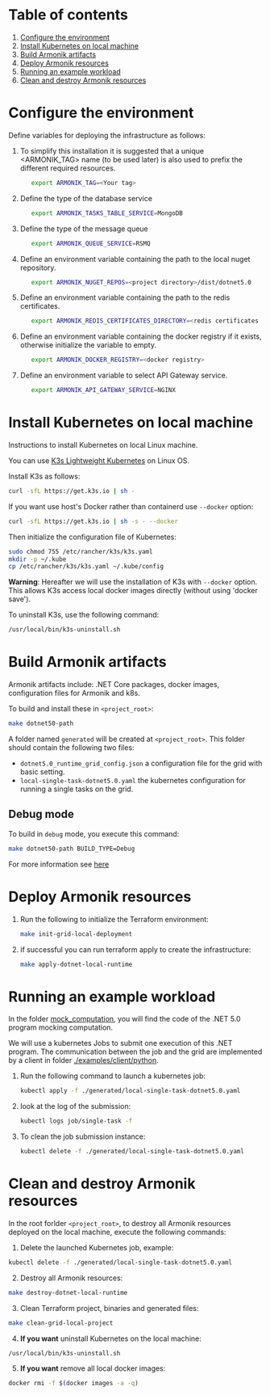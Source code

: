 # Table of contents
1. [Configure the environment](#configure-the-environment)
2. [Install Kubernetes on local machine](#install-kubernetes-on-local-machine)
3. [Build Armonik artifacts](#build-armonik-artifacts)
4. [Deploy Armonik resources](#deploy-armonik-resources)
5. [Running an example workload](#running-an-example-workload)
6. [Clean and destroy Armonik resources](#clean-and-destroy-armonik-resources)

# Configure the environment <a name="configure-the-environment"></a>
Define variables for deploying the infrastructure as follows:
1. To simplify this installation it is suggested that a unique <ARMONIK_TAG> name (to be used later) is also used to prefix the
   different required resources.
   ```bash
      export ARMONIK_TAG=<Your tag>
   ```

2. Define the type of the database service
   ```bash
      export ARMONIK_TASKS_TABLE_SERVICE=MongoDB
   ```
   
3. Define the type of the message queue
   ```bash
      export ARMONIK_QUEUE_SERVICE=RSMQ
   ```

4. Define an environment variable containing the path to the local nuget repository.
   ```bash
      export ARMONIK_NUGET_REPOS=<project directory>/dist/dotnet5.0
   ```

5. Define an environment variable containing the path to the redis certificates.
   ```bash
      export ARMONIK_REDIS_CERTIFICATES_DIRECTORY=<redis certificates directory path>
   ```

6. Define an environment variable containing the docker registry if it exists, otherwise initialize the variable to empty.
   ```bash
      export ARMONIK_DOCKER_REGISTRY=<docker registry>
   ```
   
7. Define an environment variable to select API Gateway service.
   ```bash
      export ARMONIK_API_GATEWAY_SERVICE=NGINX
   ```

# Install Kubernetes on local machine <a name="install-kubernetes-on-local-machine"></a>
Instructions to install Kubernetes on local Linux machine.

You can use [K3s Lightweight Kubernetes](https://rancher.com/docs/k3s/latest/en/) on Linux OS.

Install K3s as follows:
```bash
curl -sfL https://get.k3s.io | sh -
```

If you want use host's Docker rather than containerd use `--docker` option:
```bash
curl -sfL https://get.k3s.io | sh -s - --docker
```

Then initialize the configuration file of Kubernetes:
```bash
sudo chmod 755 /etc/rancher/k3s/k3s.yaml
mkdir -p ~/.kube
cp /etc/rancher/k3s/k3s.yaml ~/.kube/config
```

**Warning**: Hereafter we will use the installation of K3s with `--docker` option. This allows K3s access local docker images directly (without using 'docker save').

To uninstall K3s, use the following command:
```bash
/usr/local/bin/k3s-uninstall.sh
```

# Build Armonik artifacts <a name="build-armonik-artifacts"></a>
Armonik artifacts include: .NET Core packages, docker images, configuration files for Armonik and k8s.

To build and install these in `<project_root>`:
```bash
make dotnet50-path
```

A folder named `generated` will be created at `<project_root>`. This folder should contain the following
two files:
 * `dotnet5.0_runtime_grid_config.json` a configuration file for the grid with basic setting.
 * `local-single-task-dotnet5.0.yaml` the kubernetes configuration for running a single tasks on the grid.

## Debug mode
To build in `debug` mode, you execute this command:
```bash
make dotnet50-path BUILD_TYPE=Debug
```

For more information see [here](./docs/debug.md)

# Deploy Armonik resources <a name="deploy-armonik-resources"></a>
1. Run the following to initialize the Terraform environment:
   ```bash
   make init-grid-local-deployment
   ```

2. if successful you can run terraform apply to create the infrastructure:
   ```bash
   make apply-dotnet-local-runtime
   ```

# Running an example workload <a name="running-an-example-workload"></a>
In the folder [mock_computation](./examples/workloads/dotnet5.0/mock_computation), you will find the code of the
.NET 5.0 program mocking computation.

We will use a kubernetes Jobs to submit one execution of this .NET program. The communication between the job
and the grid are implemented by a client in folder [./examples/client/python](./examples/client/python).

1. Run the following command to launch a kubernetes job:
   ```bash
   kubectl apply -f ./generated/local-single-task-dotnet5.0.yaml
   ```

2. look at the log of the submission:
   ```bash
   kubectl logs job/single-task -f
   ```

3. To clean the job submission instance:
   ```bash
   kubectl delete -f ./generated/local-single-task-dotnet5.0.yaml
   ```

# Clean and destroy Armonik resources <a name="clean-and-destroy-armonik-resources"></a>
In the root forlder `<project_root>`, to destroy all Armonik resources deployed on the local machine, execute the following commands:

1. Delete the launched Kubernetes job, example:
```bash
kubectl delete -f ./generated/local-single-task-dotnet5.0.yaml
```

2. Destroy all Armonik resources:
```bash
make destroy-dotnet-local-runtime
```

3. Clean Terraform project, binaries and generated files:
```bash
make clean-grid-local-project
```

4. **If you want** uninstall Kubernetes on the local machine:
```bash
/usr/local/bin/k3s-uninstall.sh
```

5. **If you want** remove all local docker images:
```bash
docker rmi -f $(docker images -a -q)
```